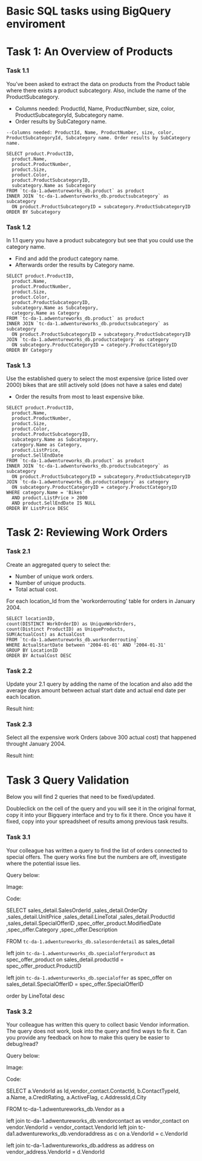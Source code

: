 # Basic SQL tasks using BigQuery enviroment
# Task 1: An Overview of Products

### Task 1.1 
You’ve been asked to extract the data on products from the Product table where there exists a product subcategory. Also, include the name of the ProductSubcategory.

- Columns needed: ProductId, Name, ProductNumber, size, color, ProductSubcategoryId, Subcategory name.
- Order results by SubCategory name.

```
--Columns needed: ProductId, Name, ProductNumber, size, color, ProductSubcategoryId, Subcategory name. Order results by SubCategory name.

SELECT product.ProductID,					
  product.Name,					
  product.ProductNumber,					
  product.Size,					
  product.Color,					
  product.ProductSubcategoryID,					
  subcategory.Name as Subcategory					
FROM `tc-da-1.adwentureworks_db.product` as product					
INNER JOIN `tc-da-1.adwentureworks_db.productsubcategory` as subcategory					
  ON product.ProductSubcategoryID = subcategory.ProductSubcategoryID					
ORDER BY Subcategory	
```

### Task 1.2
In 1.1 query you have a product subcategory but see that you could use the category name.

- Find and add the product category name.
- Afterwards order the results by Category name.

```
SELECT product.ProductID,					
  product.Name,					
  product.ProductNumber,					
  product.Size,					
  product.Color,					
  product.ProductSubcategoryID,					
  subcategory.Name as Subcategory,					
  category.Name as Category					
FROM `tc-da-1.adwentureworks_db.product` as product					
INNER JOIN `tc-da-1.adwentureworks_db.productsubcategory` as subcategory					
  ON product.ProductSubcategoryID = subcategory.ProductSubcategoryID					
JOIN `tc-da-1.adwentureworks_db.productcategory` as category					
  ON subcategory.ProductCategoryID = category.ProductCategoryID					
ORDER BY Category
```

### Task 1.3
Use the established query to select the most expensive (price listed over 2000) bikes that are still actively sold (does not have a sales end date)

- Order the results from most to least expensive bike.
```
SELECT product.ProductID,					
  product.Name,					
  product.ProductNumber,					
  product.Size,					
  product.Color,					
  product.ProductSubcategoryID,					
  subcategory.Name as Subcategory,					
  category.Name as Category,					
  product.ListPrice,					
  product.SellEndDate					
FROM `tc-da-1.adwentureworks_db.product` as product					
INNER JOIN `tc-da-1.adwentureworks_db.productsubcategory` as subcategory					
  ON product.ProductSubcategoryID = subcategory.ProductSubcategoryID					
JOIN `tc-da-1.adwentureworks_db.productcategory` as category					
  ON subcategory.ProductCategoryID = category.ProductCategoryID					
WHERE category.Name = 'Bikes'					
  AND product.ListPrice > 2000					
  AND product.SellEndDate IS NULL					
ORDER BY ListPrice DESC
```

# Task 2: Reviewing Work Orders
### Task 2.1 
Create an aggregated query to select the:

- Number of unique work orders.
- Number of unique products.
- Total actual cost.

For each location_Id from the 'workorderrouting' table for orders in January 2004.

```
SELECT locationID,							
count(DISTINCT WorkOrderID) as UniqueWorkOrders,							
count(Distinct ProductID) as UniqueProducts,							
SUM(ActualCost) as ActualCost							
FROM `tc-da-1.adwentureworks_db.workorderrouting`							
WHERE ActualStartDate between '2004-01-01' AND '2004-01-31'							
GROUP BY LocationID							
ORDER BY ActualCost DESC
```


### Task 2.2
Update your 2.1 query by adding the name of the location and also add the average days amount between actual start date and actual end date per each location.

Result hint:


### Task 2.3
Select all the expensive work Orders (above 300 actual cost) that happened throught January 2004.

Result hint:


# Task 3 Query Validation
Below you will find 2 queries that need to be fixed/updated.

Doubleclick on the cell of the query and you will see it in the original format, copy it into your Bigquery interface and try to fix it there.
Once you have it fixed, copy into your spreadsheet of results among previous task results.

### Task 3.1 
Your colleague has written a query to find the list of orders connected to special offers. The query works fine but the numbers are off, investigate where the potential issue lies.

Query below:

Image:


Code:

SELECT sales_detail.SalesOrderId
      ,sales_detail.OrderQty
      ,sales_detail.UnitPrice
      ,sales_detail.LineTotal
      ,sales_detail.ProductId
      ,sales_detail.SpecialOfferID
      ,spec_offer_product.ModifiedDate
      ,spec_offer.Category
      ,spec_offer.Description

FROM `tc-da-1.adwentureworks_db.salesorderdetail`  as sales_detail

left join `tc-da-1.adwentureworks_db.specialofferproduct` as spec_offer_product
on sales_detail.productId = spec_offer_product.ProductID

left join `tc-da-1.adwentureworks_db.specialoffer` as spec_offer
on sales_detail.SpecialOfferID = spec_offer.SpecialOfferID

order by LineTotal desc

### Task 3.2 
Your colleague has written this query to collect basic Vendor information. The query does not work, look into the query and find ways to fix it. Can you provide any feedback on how to make this query be easier to debug/read?

Query below:

Image:


Code:

SELECT a.VendorId as Id,vendor_contact.ContactId, b.ContactTypeId, a.Name, a.CreditRating, a.ActiveFlag, c.AddressId,d.City

FROM tc-da-1.adwentureworks_db.Vendor as a

left join tc-da-1.adwentureworks_db.vendorcontact as vendor_contact on vendor.VendorId = vendor_contact.VendorId left join tc-da1.adwentureworks_db.vendoraddress as c on a.VendorId = c.VendorId

left join tc-da-1.adwentureworks_db.address as address on vendor_address.VendorId = d.VendorId
